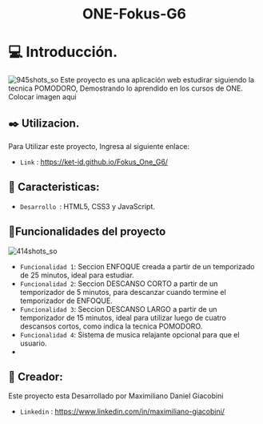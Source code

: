 <h1 align="center">ONE-Fokus-G6</h1>


# :computer: Introducción.
![945shots_so](https://github.com/ket-id/Fokus_One_G6/assets/77559584/07895694-8951-4900-925b-59f1e769c210)
Este proyecto es una aplicación web estudirar siguiendo la tecnica POMODORO, Demostrando lo aprendido en los cursos de ONE.</br>
Colocar imagen aqui

## :black_nib: Utilizacion.
Para Utilizar este proyecto, Ingresa al siguiente enlace:</br>
- `Link` : https://ket-id.github.io/Fokus_One_G6/

## :star2: Caracteristicas:
- `Desarrollo `: HTML5, CSS3 y JavaScript.

## :hammer:Funcionalidades del proyecto
![414shots_so](https://github.com/ket-id/Fokus_One_G6/assets/77559584/73fb9f2a-b951-4792-b0f3-1cb2d9f4b911)

- `Funcionalidad 1`: Seccion ENFOQUE creada a partir de un temporizado de 25 minutos, ideal para estudiar.
- `Funcionalidad 2`: Seccion DESCANSO CORTO a partir de un temporizador de 5 minutos, para descanzar cuando termine el temporizador de ENFOQUE.
- `Funcionalidad 3`: Seccion DESCANSO LARGO a partir de un temporizador de 15 minutos, ideal para utilizar luego de cuatro descansos cortos, como indica la tecnica POMODORO.
- `Funcionalidad 4`: Sistema de musica relajante opcional para que el usuario.
- 
## :information_desk_person: Creador:
Este proyecto esta Desarrollado por Maximiliano Daniel Giacobini</br>
- `Linkedin` : https://www.linkedin.com/in/maximiliano-giacobini/
